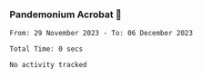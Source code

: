### Pandemonium Acrobat 🤸

<!--START_SECTION:waka-->

```all_time
From: 29 November 2023 - To: 06 December 2023

Total Time: 0 secs

No activity tracked
```

<!--END_SECTION:waka-->
